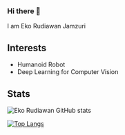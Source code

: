 ### Hi there 👋
I am Eko Rudiawan Jamzuri

## Interests

- Humanoid Robot
- Deep Learning for Computer Vision

## Stats

![Eko Rudiawan GitHub stats](https://github-readme-stats.vercel.app/api?username=ekorudiawan&hide=contribs,prs)

[![Top Langs](https://github-readme-stats.vercel.app/api/top-langs/?username=ekorudiawan&layout=compact)](https://github.com/anuraghazra/github-readme-stats)

<!--
**ekorudiawan/ekorudiawan** is a ✨ _special_ ✨ repository because its `README.md` (this file) appears on your GitHub profile.

Here are some ideas to get you started:

- 🔭 I’m currently working on ...
- 🌱 I’m currently learning ...
- 👯 I’m looking to collaborate on ...
- 🤔 I’m looking for help with ...
- 💬 Ask me about ...
- 📫 How to reach me: ...
- 😄 Pronouns: ...
- ⚡ Fun fact: ...
-->
